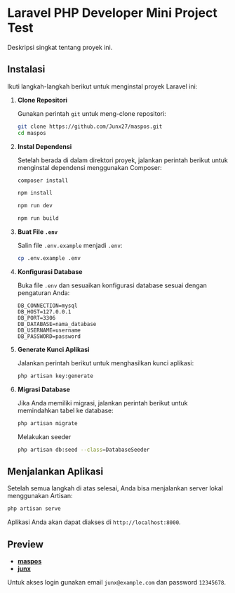 # Laravel PHP Developer Mini Project Test

Deskripsi singkat tentang proyek ini.

## Instalasi

Ikuti langkah-langkah berikut untuk menginstal proyek Laravel ini:

1.  **Clone Repositori**

    Gunakan perintah `git` untuk meng-clone repositori:

    ```bash
    git clone https://github.com/Junx27/maspos.git
    cd maspos
    ```

2.  **Instal Dependensi**

    Setelah berada di dalam direktori proyek, jalankan perintah berikut untuk menginstal dependensi menggunakan Composer:

    ```bash
    composer install
    ```

    ```bash
    npm install
    ```

    ```bash
    npm run dev
    ```

    ```bash
    npm run build
    ```

3.  **Buat File `.env`**

    Salin file `.env.example` menjadi `.env`:

    ```bash
    cp .env.example .env
    ```

4.  **Konfigurasi Database**

    Buka file `.env` dan sesuaikan konfigurasi database sesuai dengan pengaturan Anda:

    ```plaintext
    DB_CONNECTION=mysql
    DB_HOST=127.0.0.1
    DB_PORT=3306
    DB_DATABASE=nama_database
    DB_USERNAME=username
    DB_PASSWORD=password
    ```

5.  **Generate Kunci Aplikasi**

    Jalankan perintah berikut untuk menghasilkan kunci aplikasi:

    ```bash
    php artisan key:generate
    ```

6.  **Migrasi Database**

    Jika Anda memiliki migrasi, jalankan perintah berikut untuk memindahkan tabel ke database:

    ```bash
    php artisan migrate
    ```

    Melakukan seeder

    ```bash
    php artisan db:seed --class=DatabaseSeeder
    ```

## Menjalankan Aplikasi

Setelah semua langkah di atas selesai, Anda bisa menjalankan server lokal menggunakan Artisan:

```bash
php artisan serve
```

Aplikasi Anda akan dapat diakses di `http://localhost:8000`.

## Preview

-   **[maspos](http://maspos.junxwebdev.my.id/)**
-   **[junx](https://maspos.junxwebdev.my.id/)**

Untuk akses login gunakan email `junx@example.com` dan password `12345678`.
